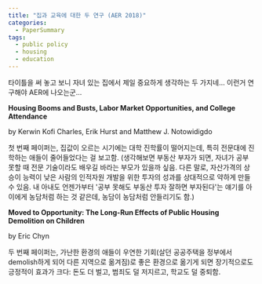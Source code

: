 ```yaml
---
title: "집과 교육에 대한 두 연구 (AER 2018)"
categories:
  - PaperSummary
tags:
  - public policy
  - housing 
  - education
---
```


타이틀을 써 놓고 보니 자녀 있는 집에서 제일 중요하게 생각하는 두 가지네... 이런거 연구해야 AER에 나오는군...

**Housing Booms and Busts, Labor Market Opportunities, and College Attendance**

by Kerwin Kofi Charles, Erik Hurst and Matthew J. Notowidigdo

<!--
> We study how the recent housing boom and bust affected college enrollment during the 2000s. We exploit cross-city variation in local housing booms, which improved labor market opportunities for young men and women. We find that the boom lowered college enrollment, with effects concentrated at two-year colleges. The decline in enrollment during the boom was generally reversed during the bust; however, attainment remains persistently low for particular cohorts, suggesting that reduced educational attainment is an enduring effect of the recent housing cycle. The housing boom can account for approximately 25 percent of the recent slowdown in college attainment.
-->
첫 번째 페이퍼는, 집값이 오르는 시기에는 대학 진학률이 떨어지는데, 특히 전문대에 진학하는 애들이 줄어들었다는 걸 보고함. (생각해보면 부동산 부자가 되면, 자녀가 공부 못할 때 전문 기술이라도 배우길 바라는 부모가 있을까 싶음. 다른 말로, 자산가격의 상승이 능력이 낮은 사람의 인적자원 개발을 위한 투자의 성과를 상대적으로 약하게 만들 수 있음. 내 아내도 언젠가부터 '공부 못해도 부동산 투자 잘하면 부자된다'는 얘기를 아이에게 농담처럼 하는 것 같은데, 농담이 농담처럼 안들리기도 함.)




**Moved to Opportunity: The Long-Run Effects of Public Housing Demolition on Children**

by Eric Chyn

<!--
>This paper provides new evidence on the effects of moving out of disadvantaged neighborhoods on the long-run outcomes of children. I study public housing demolitions in Chicago, which forced low-income households to relocate to less disadvantaged neighborhoods using housing vouchers. Specifically, I compare young adult outcomes of displaced children to their peers who lived in nearby public housing that was not demolished. Displaced children are more likely to be employed and earn more in young adulthood. I also find that displaced children have fewer violent crime arrests. Children displaced at young ages have lower high school dropout rates.
-->
두 번째 페이퍼는, 가난한 환경의 애들이 우연한 기회(살던 공공주택을 정부에서 demolish하게 되어 다른 지역으로 옮겨짐)로 좋은 환경으로 옮기게 되면 장기적으로도 긍정적이 효과가 크다: 돈도 더 벌고, 범죄도 덜 저지르고, 학교도 덜 중퇴함.

